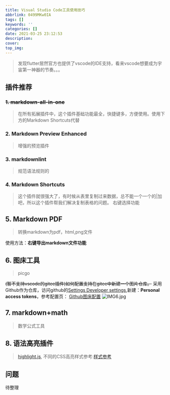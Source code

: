 ```yaml
---
title: Visual Studio Code工具使用技巧
abbrlink: 0499MKw0IA
tags: []
keywords: ''
categories: []
date: 2021-03-25 23:12:53
description:
cover: 
top_img:
---
```


> 发现flutter居然官方也提供了vscode的IDE支持，看来vscode想要成为宇宙第一神器的节奏。。。

## 插件推荐

### ~~1. markdown-all-in-one~~

>在所有拓展插件中，这个插件基础功能最全，快捷键多，方便使用。使用下方的Markdown Shortcuts代替

### 2. Markdown Preview Enhanced

> 增强的预览插件

### 3. markdownlint

>规范语法规则的


### 4. Markdown Shortcuts

>这个插件就很强大了，有时候从表里复制过来数据，总不能一个一个的|加吧，所以这个插件帮我们解决复制表格的问题。
右键选择功能

## 5. Markdown PDF

> 转换markdown为pdf，html,png文件

使用方法：**右键导出markdown文件功能**

## 6. 图床工具

> picgo

~~(暂不支持vscode的gitee插件)如何配置支持在gitee中新建一个图片仓库。~~
采用Github作为仓库，访问github的[Settings Developer settings](https://github.com/settings/apps),新建：**Personal access tokens**，参考配置页： [Github图床配置](https://picgo.github.io/PicGo-Doc/zh/guide/config.html#github%E5%9B%BE%E5%BA%8A)
![IMG6.jpg](https://raw.githubusercontent.com/alterhu2020/StorageHub/master/img/IMG6.jpg)

## 7. markdown+math

> 数学公式工具

## 8. 语法高亮插件

> [highlight.js](https://github.com/highlightjs/highlight.js),
不同的CSS高亮样式参考:[样式参考](https://github.com/highlightjs/highlight.js/blob/master/src/styles/atom-one-dark-reasonable.css)

## 问题

待整理
